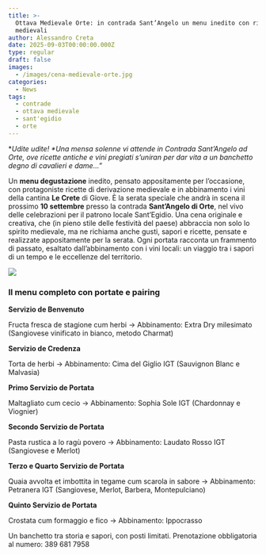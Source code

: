 ```yaml
---
title: >-
  Ottava Medievale Orte: in contrada Sant’Angelo un menu inedito con ricette
  medievali
author: Alessandro Creta
date: 2025-09-03T00:00:00.000Z
type: regular
draft: false
images:
  - /images/cena-medievale-orte.jpg
categories:
  - News
tags:
  - contrade
  - ottava medievale
  - sant'egidio
  - orte
---
```


\**Udite udite! \*Una mensa solenne vi attende in Contrada Sant’Angelo ad Orte, ove ricette antiche e vini pregiati s’uniran per dar vita a un banchetto degno di cavalieri e dame...*”

Un **menu degustazione** inedito, pensato appositamente per l’occasione, con protagoniste ricette di derivazione medievale e in abbinamento i vini della cantina **Le Crete** di Giove. È la serata speciale che andrà in scena il prossimo **10 settembre** presso la contrada **Sant’Angelo di Orte**, nel vivo delle celebrazioni per il patrono locale Sant’Egidio. Una cena originale e creativa, che (in pieno stile delle festività del paese) abbraccia non solo lo spirito medievale, ma ne richiama anche gusti, sapori e ricette, pensate e realizzate appositamente per la serata. Ogni portata racconta un frammento di passato, esaltato dall’abbinamento con i vini locali: un viaggio tra i sapori di un tempo e le eccellenze del territorio.

![](/images/orte-cena-medievale.jpg)

### Il menu completo con portate e pairing

**Servizio de Benvenuto**

Fructa fresca de stagione cum herbi
→ Abbinamento: Extra Dry milesimato (Sangiovese vinificato in bianco, metodo Charmat)

**Servizio de Credenza**

Torta de herbi
→ Abbinamento: Cima del Giglio IGT (Sauvignon Blanc e Malvasia)

**Primo Servizio de Portata**

Maltagliato cum cecio
→ Abbinamento: Sophia Sole IGT (Chardonnay e Viognier)

**Secondo Servizio de Portata**

Pasta rustica a lo ragù povero
→ Abbinamento: Laudato Rosso IGT (Sangiovese e Merlot)

**Terzo e Quarto Servizio de Portata**

Quaia avvolta et imbottita in tegame cum scarola in sabore
→ Abbinamento: Petranera IGT (Sangiovese, Merlot, Barbera, Montepulciano)

**Quinto Servizio de Portata**

Crostata cum formaggio e fico
→ Abbinamento: Ippocrasso

Un banchetto tra storia e sapori, con posti limitati.
Prenotazione obbligatoria al numero: 389 681 7958
